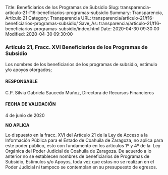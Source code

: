 Title: Beneficiarios de los Programas de Subsidio
Slug: transparencia-articulo-21-f16-beneficiarios-programas-subsidio
Summary: Transparencia, Artículo 21
Category: Transparencia
URL: transparencia/articulo-21/f16-beneficiarios-programas-subsidio/
Save_As: transparencia/articulo-21/f16-beneficiarios-programas-subsidio/index.html
Date: 2020-04-30 09:30:00
Modified: 2020-04-30 09:30:00


### Artículo 21, Fracc. XVI Beneficiarios de los Programas de Subsidio

Los nombres de los beneficiarios de los programas de subsidio, estímulo y/o apoyos otorgados;

#### RESPONSABLE

C.P. Silvia Gabriela Saucedo Muñoz, Directora de Recursos Financieros

#### FECHA DE VALIDACIÓN

4 de junio de 2020

**NO APLICA**

Lo dispuesto en la fracc. XVI del Artículo 21 de la Ley de Acceso a la Información Pública para el Estado de Coahuila de Zaragoza, no aplica para este poder público, esto con fundamento en los artículos 1º y 4º de la  Ley Orgánica del Poder Judicial de Coahuila de Zaragoza. De acuerdo a lo anterior no se establecen nombres de beneficiarios de Programas de Subsidio, Estímulos y/o Apoyos, toda vez que estos no se realizan en el Poder Judicial ni tampoco se contemplan en su presupuesto de egresos.



